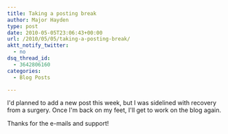 ```yaml
---
title: Taking a posting break
author: Major Hayden
type: post
date: 2010-05-05T23:06:43+00:00
url: /2010/05/05/taking-a-posting-break/
aktt_notify_twitter:
  - no
dsq_thread_id:
  - 3642806160
categories:
  - Blog Posts

---
```

I'd planned to add a new post this week, but I was sidelined with recovery from a surgery. Once I'm back on my feet, I'll get to work on the blog again.

Thanks for the e-mails and support!
